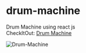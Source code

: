 # drum-machine <br/>
 Drum Machine using react js <br/>
 CheckItOut: [Drum Machine]( https://drum-machine-eight-henna.vercel.app/ )

![Drum-Machine](https://github.com/Yadavprash/Notion/blob/f225b85a2ea5b0845b3c88adf394f3fa94bf9ac3/Screenshot%20from%202023-05-20%2008-33-21.png)
